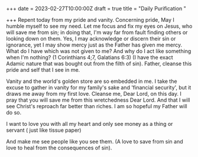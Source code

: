 +++
date = 2023-02-27T10:00:00Z
draft = true
title = "Daily Purification "

+++
Repent today from my pride and vanity. Concerning pride, May I humble myself to see my need. Let me focus and fix my eyes on Jesus, who will save me from sin; in doing that, I'm way far from fault finding others or looking down on them. Yes, I may acknowledge or discern their sin or ignorance, yet I may show mercy just as the Father has given me mercy. What do I have which was not given to me? And why do I act like something when I'm nothing? (1 Corinthians 4;7, Galatians 6:3) (I have the exact Adamic nature that was bought out from the filth of sin). Father, cleanse this pride and self that I see in me.

Vanity and the world's golden store are so embedded in me. I take the excuse to gather in vanity for my family's sake and 'financial security', but it draws me away from my first love. Cleanse me, Dear Lord, on this day. I pray that you will save me from this wretchedness Dear Lord. And that I will see Christ's reproach far better than riches. I am so hopeful my Father will do so.

I want to love you with all my heart and only see money as a thing or servant ( just like tissue paper)

And make me see people like you see them. (A love to save from sin and love to heal from the consequences of sin).